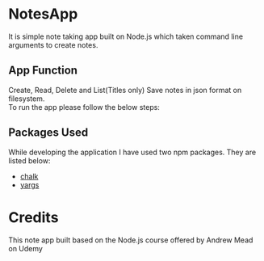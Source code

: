 # NotesApp
It is simple note taking app built on Node.js which taken command line arguments to create notes.  
## App Function
Create, Read, Delete and List(Titles only)
Save notes in json format on filesystem.  
To run the app please follow the below steps:
## Packages Used
While developing the application I have used two npm packages. They are listed below:
- [chalk](https://www.npmjs.com/package/chalk)
- [yargs](https://www.npmjs.com/package/yargs)
# Credits
This note app built based on the Node.js course offered by Andrew Mead on Udemy 
